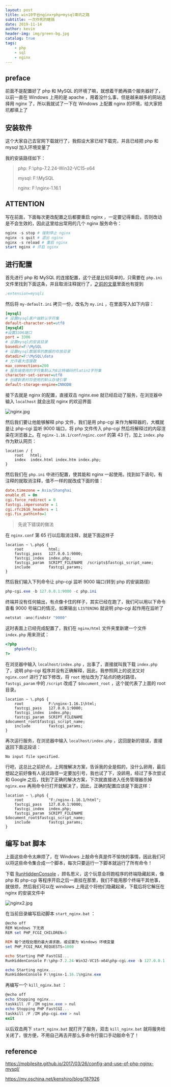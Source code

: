 ```yaml
---
layout: post
title: win10平台nginx+php+mysql填坑之路
subtitle: 一次作死的瞎搞
date: 2019-11-14
author: kevin
header-img: img/green-bg.jpg
catalog: true
tags:
    - php
    - sql
    - nginx
---
```




## preface 



前面不是配置好了 php 和 MySQL 的环境了嘛，就想着干脆再搞个服务器好了，以前一直在 Windows 上用的是 apache ，用着没什么事，但是越来越多的网站选择用 nginx 了，所以我就试了一下在 Windows 上配置 nginx 的环境，给大家把坑都填上了



## 安装软件



这个大家自己去官网下载就行了，我假设大家已经下载完，并且已经把 php 和 mysql 加入环境变量了



我的安装路径如下：

> php:  F:\php-7.2.24-Win32-VC15-x64
>
> mysql: F:\MySQL
>
> nginx: F:\nginx-1.16.1



## ATTENTION



写在前面，下面每次更改配置之后都要重启 nginx ，一定要记得重启，否则改动是不会生效的，因此这里给出常用的几个 nginx 服务命令：



```powershell
nginx -s stop # 强制停止 nginx
nginx -s quit # 退出 nginx 
nginx -s reload # 重启 nginx
start nginx # 开启 nginx
```



## 进行配置



首先进行 php 和 MySQL 的连接配置，这个还是比较简单的，只需要在 `php.ini` 文件里找到下面这条，并且取消注释就行了，[之前的文章](https://yarkable.github.io/2019/11/06/PhpStorm%E9%85%8D%E7%BD%AEXdebug%E6%89%93%E9%80%A0%E8%88%92%E9%80%82php%E5%BC%80%E5%8F%91%E7%8E%AF%E5%A2%83/)里面也有提到

```ini
;extension=mysqli
```



然后将 `my-default.ini` 拷贝一份，改名为 `my.ini` ，在里面写入如下内容：

```ini
[mysql]
# 设置mysql客户端默认字符集
default-character-set=utf8 
[mysqld]
#设置3306端口
port = 3306 
# 设置mysql的安装目录
basedir=F:\MySQL
# 设置mysql数据库的数据的存放目录
datadir=F:\MySQL\data
# 允许最大连接数
max_connections=200
# 服务端使用的字符集默认为8比特编码的latin1字符集
character-set-server=utf8
# 创建新表时将使用的默认存储引擎
default-storage-engine=INNODB 
```



接下去就是 nginx 的配置，直接双击 nginx.exe 就已经启动了服务，在浏览器中输入 `localhost` 就会出现 nginx 的欢迎界面



![nginx.jpg](https://i.loli.net/2019/11/15/q9VEyUoIiNSMpv1.jpg)



然后我们要让他能够解释 php 文件，我们是用 php-cgi 来作为解释器的，大概就是让 php-cgi 监听 9000 端口，将 php 文件传入 php-cgi 然后将解释过的内容渲染在浏览器上。在 `nginx-1.16.1/conf/nginc.conf` 的第 43 行，加上 `index.php` 作为默认网页：



```
location / {
    root   html;
    index  index.html index.htm index.php;
}
```



然后我们在 `php.ini` 中进行配置，使其能和 nginx 一起使用。找到如下语句，有注释的就取消注释，值不一样的就改成下面的值：

```ini
date.timezone = Asia/Shanghai
enable_dl = On
cgi.force_redirect = 0
fastcgi.impersonate = 1
cgi.rfc2616_headers = 1
cgi.fix_pathinfo=1
```



> 先说下错误的做法



在 `nginx.conf` 第 65 行以后取消注释，就是下面这样子

```
location ~ \.php$ {
    root           html;
    fastcgi_pass   127.0.0.1:9000;
    fastcgi_index  index.php;
    fastcgi_param  SCRIPT_FILENAME  /scripts$fastcgi_script_name;
    include        fastcgi_params;
}
```



然后我们输入下列命令让 php-cgi 监听 9000 端口(转到 php 的安装路径)

```powershell
php-cgi.exe -b 127.0.0.1:9000 -c php.ini
```



终端并没有任何输出，有点像卡住的样子，其实已经在跑了，我们可以用以下命令查看 9000 号端口的情况，如果输出 `LISTENING` 就说明 php-cgi 起作用在监听了



```powershell
netstat -ano|findstr "9000"
```



这时表面上已经完成配置了，我们在 `nginx/html` 文件夹里新建一个文件 `index.php` 用来测试：

```php
<?php
    phpinfo();
?>
```



在浏览器中输入 `localhost/index.php` ，出事了，直接就叫我下载 `index.php`了，说明 php-cgi 程序并没有正确解释，因此，我参照网上的说法又对 `nginx.conf` 进行了如下修改，将 `root` 地址改为了站点的绝对路径，`fastcgi_param` 中的 `/script` 改成了 `$document_root` ，这个就代表了上面的 root 目录。

```
location ~ \.php$ {
    root           F:\nginx-1.16.1\html;
    fastcgi_pass   127.0.0.1:9000;
    fastcgi_index  index.php;
    fastcgi_param  SCRIPT_FILENAME  $document_root$fastcgi_script_name;
    include        fastcgi_params;
}
```



再次运行服务，在浏览器中输入 `localhost/index.php` ，这回是新的错误，直接返回下面这段话：

```
No input file specified.
```



行吧，这总比之前好点，上网搜解决方案，告诉我的全是假的，没什么卵用，最后想起之前好像有人说过路径一定要加引号，我也试了下，没卵用，经过了多次尝试和 Google 之后，找到了正确的解决方案，下次就直接进入任务管理器杀掉 `nginx.exe` 再用命令行打开就解决了，因此，正确的配置应该是下面这样：



```
location ~ \.php$ {
    root           "F:/nginx-1.16.1/html";
    fastcgi_pass   127.0.0.1:9000;
    fastcgi_index  index.php;
    fastcgi_param  SCRIPT_FILENAME  $document_root$fastcgi_script_name;
    include        fastcgi_params;
}
```



## 编写 bat 脚本



上面这些命令太麻烦了，在 Windows 上敲命令真是件不愉快的事情，因此我们可以将这些命令集合成一个脚本，每次只要运行一下脚本就运行了所有命令！



下载 [RunHiddenConsole](https://redmine.lighttpd.net/attachments/660/RunHiddenConsole.zip) ，顾名思义，这个玩意会将跑程序的终端隐藏起来，像 php 和 php-cgi 等程序开启之后一直挂在那里，我们不能用那个终端干其他事，就很烦，然后我们可以在 windows 上用这个将他们隐藏起来，下载后将它解压在 nginx 的安装文件中



![nginx2.jpg](https://i.loli.net/2019/11/15/aRQ3Ui7CfST2ykr.jpg)



在当前目录编写启动脚本 `start_nginx.bat` ：



```powershell
@echo off
REM Windows 下无效
REM set PHP_FCGI_CHILDREN=5

REM 每个进程处理的最大请求数，或设置为 Windows 环境变量
set PHP_FCGI_MAX_REQUESTS=1000

echo Starting PHP FastCGI...
RunHiddenConsole F:\php-7.2.24-Win32-VC15-x64\php-cgi.exe -b 127.0.0.1:9000 -c F:\php-7.2.24-Win32-VC15-x64\php.ini

echo Starting nginx...
RunHiddenConsole F:\nginx-1.16.1\nginx.exe
```



再编写一个 `kill_nginx.bat` ：



```powershell
@echo off
echo Stopping nginx...
taskkill /F /IM nginx.exe > nul
echo Stopping PHP FastCGI...
taskkill /F /IM php-cgi.exe > nul
exit
```



以后双击两下 `start_nginx.bat` 就打开了服务，双击 `kill_nginx.bat` 就将服务给关闭了，很方便，不用自己再去开那么多命令行窗口手动敲命令了！



## reference



https://mobilesite.github.io/2017/03/26/config-and-use-of-php-nginx-mysql/

https://my.oschina.net/kenshiro/blog/187926